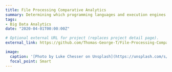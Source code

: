 ```yaml
---
title: File Processing Comparative Analytics
summary: Determining which programming languages and execution engines are the quickest or the slowest at processing files
tags:
- Big Data Analytics
date: "2020-04-01T00:00:00Z"

# Optional external URL for project (replaces project detail page).
external_link: https://github.com/Thomas-George-T/File-Processing-Comparative-Analytics

image:
  caption: '[Photo by Luke Chesser on Unsplash](https://unsplash.com/s/photos/data?utm_source=unsplash&amp;utm_medium=referral&amp;utm_content=creditCopyText")'
  focal_point: Smart
---
```

